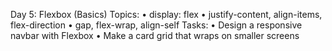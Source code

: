  Day 5: Flexbox (Basics) 
Topics: 
• display: flex 
• justify-content, align-items, flex-direction 
• gap, flex-wrap, align-self 
Tasks: 
• Design a responsive navbar with Flexbox 
• Make a card grid that wraps on smaller screens 